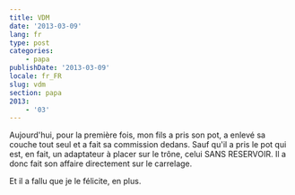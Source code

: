 ```yaml
---
title: VDM
date: '2013-03-09'
lang: fr
type: post
categories:
    - papa
publishDate: '2013-03-09'
locale: fr_FR
slug: vdm
section: papa
2013:
    - '03'
---
```


Aujourd'hui, pour la première fois, mon fils a pris son pot, a enlevé sa couche tout seul et a fait sa commission dedans. Sauf qu'il a pris le pot qui est, en fait, un adaptateur à placer sur le trône, celui SANS RESERVOIR. Il a donc fait son affaire directement sur le carrelage.

Et il a fallu que je le félicite, en plus.
